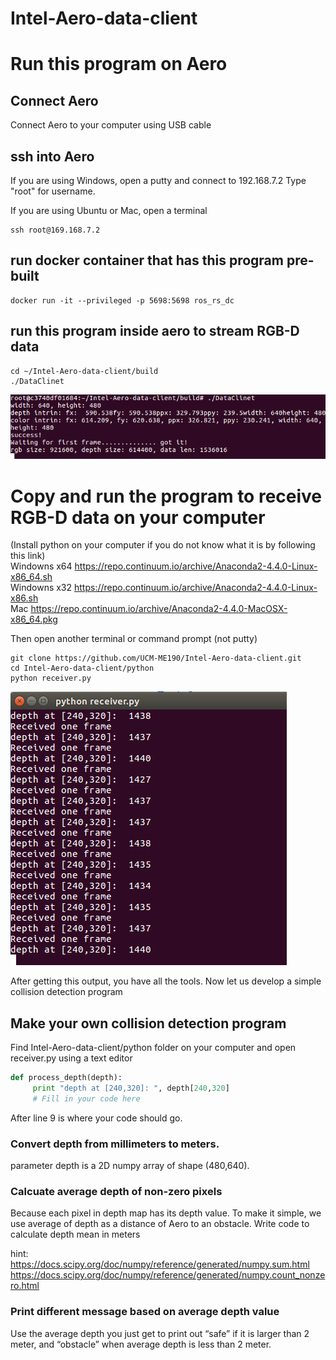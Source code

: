 # Intel-Aero-data-client

# Run this program on Aero
## Connect Aero

Connect Aero to your computer using USB cable

## ssh into Aero

If you are using Windows, open a putty and connect to 192.168.7.2
Type "root" for username.

If you are using Ubuntu or Mac, open a terminal

```
ssh root@169.168.7.2
```

## run docker container that has this program pre-built

```
docker run -it --privileged -p 5698:5698 ros_rs_dc
```

## run this program inside aero to stream RGB-D data

```
cd ~/Intel-Aero-data-client/build
./DataClinet
```
![Alt text](/screenshots/aero_dc.png?raw=true "Screenshot of successful run")

# Copy and run the program to receive RGB-D data on your computer
(Install python on your computer if you do not know what it is by following this link)  
 Windowns x64 https://repo.continuum.io/archive/Anaconda2-4.4.0-Linux-x86_64.sh  
 Windowns x32 https://repo.continuum.io/archive/Anaconda2-4.4.0-Linux-x86.sh  
 Mac https://repo.continuum.io/archive/Anaconda2-4.4.0-MacOSX-x86_64.pkg  


Then open another terminal or command prompt (not putty)

```
git clone https://github.com/UCM-ME190/Intel-Aero-data-client.git
cd Intel-Aero-data-client/python
python receiver.py
```
![Alt text](/screenshots/python_rec.png?raw=true "Screenshot of successful run")

After getting this output, you have all the tools. Now let us develop a simple collision detection program

## Make your own collision detection program

Find Intel-Aero-data-client/python folder on your computer and open receiver.py using a text editor

``` Python
def process_depth(depth):
     print "depth at [240,320]: ", depth[240,320] 
     # Fill in your code here
```

After line 9 is where your code should go. 

### Convert depth from millimeters to meters.
parameter depth is a 2D numpy array of shape (480,640).

### Calcuate average depth of non-zero pixels

Because each pixel in depth map has its depth value. To make it simple, we use average of depth as a distance of Aero to an obstacle. Write code to calculate depth mean in meters 

hint:  
https://docs.scipy.org/doc/numpy/reference/generated/numpy.sum.html  
https://docs.scipy.org/doc/numpy/reference/generated/numpy.count_nonzero.html

### Print different message based on average depth value

Use the average depth you just get to print out “safe” if it is larger than 2 meter, and “obstacle” when average depth is less than 2 meter.

